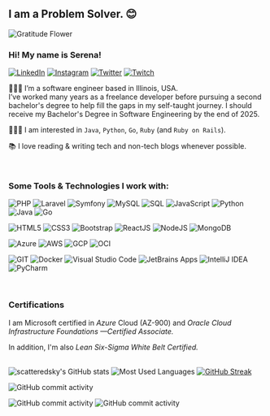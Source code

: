 ## I am a Problem Solver. 😊
![Gratitude Flower](https://emojis.slackmojis.com/emojis/images/1588108758/8792/fb-thankful.png?1588108758 "Gratitude Flower")

### Hi! My name is Serena!
  <a href="https://www.linkedin.com/in/serenaterra/"><img alt="LinkedIn" src="https://img.shields.io/badge/-LinkedIn-335EA2?style=for-the-badge&logo=linkedin&logoColor=white" /></a>
  <a href="https://www.instagram.com/serenaclaireofficial/"><img alt="Instagram" src="https://img.shields.io/badge/-Instagram-335EA2?style=for-the-badge&logo=instagram&logoColor=white" /></a>
  <a href="https://twitter.com/TerraBytes67736"><img alt="Twitter" src="https://img.shields.io/badge/-Twitter-335EA2?style=for-the-badge&logo=twitter&logoColor=white" /></a>
  <a href="https://twitch.tv/serenaclaireofficial"><img alt="Twitch" src="https://img.shields.io/badge/-Twitch-335EA2?style=for-the-badge&logo=twitch&logoColor=white" /></a>


👩🏻‍💻 I’m a software engineer based in Illinois, USA. <br>
I’ve worked many years as a freelance developer before pursuing a second bachelor's degree to help fill the gaps in my self-taught journey. I should receive my Bachelor's Degree in Software Engineering by the end of 2025.
	
👩🏻‍🎓 I am interested in `Java`, `Python`, `Go`, `Ruby` (and `Ruby on Rails`). 

📚 I love reading & writing tech and non-tech blogs whenever possible.

<br>

### Some Tools & Technologies I work with:
![PHP](https://img.shields.io/badge/Programming-PHP%20-764ABC?style=for-the-badge&logo=php&logoColor=white) ![Laravel](https://img.shields.io/badge/Framework-Laravel-FF8822?style=for-the-badge&logo=laravel&logoColor=white) ![Symfony](https://img.shields.io/badge/Symfony-45b8d8?style=for-the-badge&logo=Symfony&labelColor=purple) ![MySQL](https://img.shields.io/badge/DBMS-MySQL-13AA52?style=for-the-badge&logo=mysql&logoColor=white) ![SQL](https://img.shields.io/badge/Database-SQL-4479A1?style=for-the-badge) ![JavaScript](https://img.shields.io/badge/javascript-4479A1?&style=for-the-badge&logo=javascript&color=gray&logoColor=F7DF1E) 
![Python](https://img.shields.io/badge/python-4479A1?&style=for-the-badge&logo=python&color=FF7F00&logoColor=F7DF1E) ![Java](https://img.shields.io/badge/Java-4479A1?&style=for-the-badge&logo=Java&logoColor=F7DF1E)  ![Go](https://img.shields.io/badge/go-4479A1?&style=for-the-badge&logo=go&color=45b8d8&logoColor=F7DF1E) 


![HTML5](https://img.shields.io/badge/UI-HTML5-E34F26?style=for-the-badge&logo=html5&logoColor=red) ![CSS3](https://img.shields.io/badge/-CSS%20-%23335EA2?style=for-the-badge&logo=css3&logoColor=white) ![Bootstrap](https://img.shields.io/badge/UI-Bootstrap%20-%23563D7C?&style=for-the-badge&logo=bootstrap&logoColor=white)  ![ReactJS](https://img.shields.io/badge/Library-React%20-%2345b8d8?style=for-the-badge&logo=react&logoColor=gold) ![NodeJS](https://img.shields.io/badge/js_runtime-node.js%20-brightgreen?style=for-the-badge&logo=node.js&logoColor=white) ![MongoDB](https://img.shields.io/badge/DB-MongoDB-13aa52?style=for-the-badge&logo=mongodb&logoColor=white) 

![Azure](https://img.shields.io/badge/Cloud-Microsoft_Azure-%230A0F4E?style=for-the-badge&logo=microsoftazure&logoColor=blue) ![AWS](https://img.shields.io/badge/Cloud-Amazon_Web_Services-%23FF7F00?style=for-the-badge&logo=amazonaws&logoColor=orange) ![GCP](https://img.shields.io/badge/Cloud-Google_Cloud_Platform-1a73e8?style=for-the-badge&logo=google-cloud&logoColor=white) ![OCI](https://img.shields.io/badge/Cloud-Oracle_Cloud_Infrastructure-darkred?style=for-the-badge&logo=oracle&logoColor=F80000) 

![GIT](https://img.shields.io/badge/git%20-black?&style=for-the-badge&logo=git&logoColor=white) ![Docker](https://img.shields.io/badge/Tools-Docker-F7DF1E?style=for-the-badge&logo=docker&logoColor=yellow) ![Visual Studio Code](https://img.shields.io/badge/Tools-VS_Code-violet?style=for-the-badge&logo=visualstudiocode&logoColor=white) ![JetBrains Apps](https://img.shields.io/badge/Tools-JetBrains-orange?style=for-the-badge&logo=jetbrains&logoColor=white) ![IntelliJ IDEA](https://img.shields.io/badge/Tools-IntelliJ_IDEA-purple?style=for-the-badge&logo=intellijidea&logoColor=white) ![PyCharm](https://img.shields.io/badge/Tools-PyCharm-13AA52?style=for-the-badge&logo=pycharm&logoColor=white) 

<br>

### Certifications
I am Microsoft certified in *Azure* Cloud (AZ-900) and *Oracle Cloud Infrastructure Foundations —Certified Associate.*

In addition, I'm also *Lean Six-Sigma White Belt Certified.*
<br><br>

![scatteredsky's GitHub stats](https://github-readme-stats.vercel.app/api?username=scatteredsky&count_private=true&show_icons=true&theme=chartreuse-dark) 
![Most Used Languages](https://github-readme-stats.vercel.app/api/top-langs/?username=scatteredsky&layout=donut&theme=chartreuse-dark)
[![GitHub Streak](https://streak-stats.demolab.com/?user=scatteredsky&theme=chartreuse-dark)](https://git.io/streak-stats)


![GitHub commit activity](https://img.shields.io/github/commit-activity/m/scatteredsky/js-diverse-projects?labelColor=green&style=for-the-badge)
<!-- ![GitHub commit activity](https://img.shields.io/github/commit-activity/m/scatteredsky/java-developer?labelColor=green&style=for-the-badge) -->

![GitHub commit activity](https://img.shields.io/github/commit-activity/m/scatteredsky/quebec-java-digital-bootcamp?labelColor=green&style=for-the-badge)
![GitHub commit activity](https://img.shields.io/github/commit-activity/m/scatteredsky/wguprojects?labelColor=green&style=for-the-badge)

